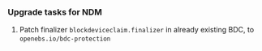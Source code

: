 ### Upgrade tasks for NDM
1. Patch finalizer `blockdeviceclaim.finalizer` in already existing BDC, to `openebs.io/bdc-protection` 